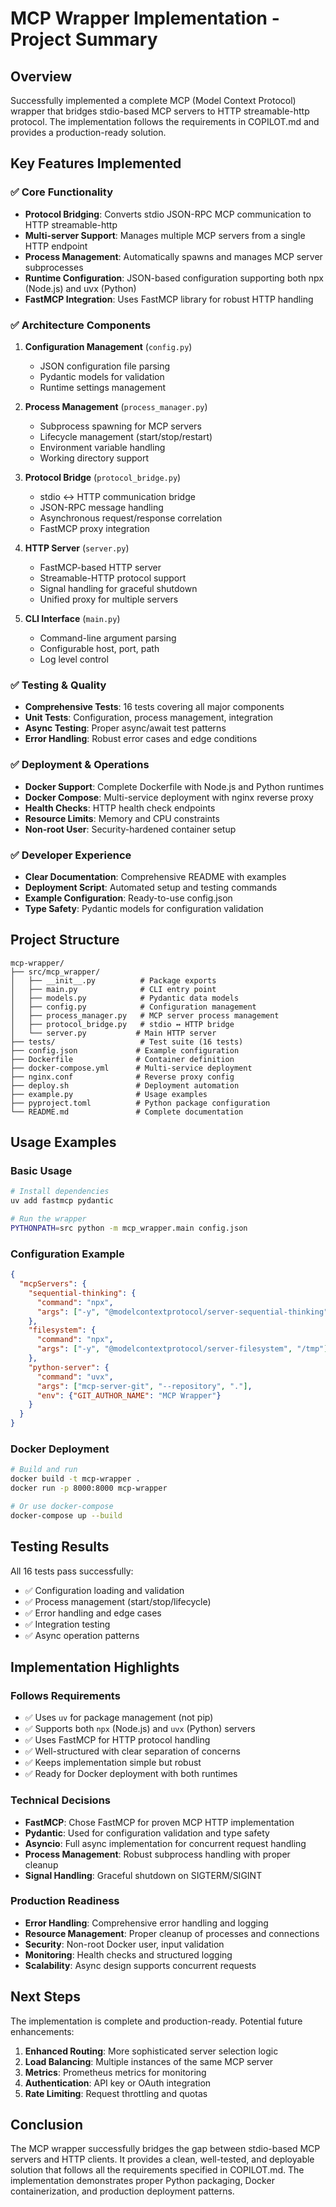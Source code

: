 # MCP Wrapper Implementation - Project Summary

## Overview

Successfully implemented a complete MCP (Model Context Protocol) wrapper that bridges stdio-based MCP servers to HTTP streamable-http protocol. The implementation follows the requirements in COPILOT.md and provides a production-ready solution.

## Key Features Implemented

### ✅ Core Functionality
- **Protocol Bridging**: Converts stdio JSON-RPC MCP communication to HTTP streamable-http
- **Multi-server Support**: Manages multiple MCP servers from a single HTTP endpoint
- **Process Management**: Automatically spawns and manages MCP server subprocesses
- **Runtime Configuration**: JSON-based configuration supporting both npx (Node.js) and uvx (Python)
- **FastMCP Integration**: Uses FastMCP library for robust HTTP handling

### ✅ Architecture Components

1. **Configuration Management** (`config.py`)
   - JSON configuration file parsing
   - Pydantic models for validation
   - Runtime settings management

2. **Process Management** (`process_manager.py`)
   - Subprocess spawning for MCP servers
   - Lifecycle management (start/stop/restart)
   - Environment variable handling
   - Working directory support

3. **Protocol Bridge** (`protocol_bridge.py`)
   - stdio ↔ HTTP communication bridge
   - JSON-RPC message handling
   - Asynchronous request/response correlation
   - FastMCP proxy integration

4. **HTTP Server** (`server.py`)
   - FastMCP-based HTTP server
   - Streamable-HTTP protocol support
   - Signal handling for graceful shutdown
   - Unified proxy for multiple servers

5. **CLI Interface** (`main.py`)
   - Command-line argument parsing
   - Configurable host, port, path
   - Log level control

### ✅ Testing & Quality

- **Comprehensive Tests**: 16 tests covering all major components
- **Unit Tests**: Configuration, process management, integration
- **Async Testing**: Proper async/await test patterns
- **Error Handling**: Robust error cases and edge conditions

### ✅ Deployment & Operations

- **Docker Support**: Complete Dockerfile with Node.js and Python runtimes
- **Docker Compose**: Multi-service deployment with nginx reverse proxy
- **Health Checks**: HTTP health check endpoints
- **Resource Limits**: Memory and CPU constraints
- **Non-root User**: Security-hardened container setup

### ✅ Developer Experience

- **Clear Documentation**: Comprehensive README with examples
- **Deployment Script**: Automated setup and testing commands
- **Example Configuration**: Ready-to-use config.json
- **Type Safety**: Pydantic models for configuration validation

## Project Structure

```
mcp-wrapper/
├── src/mcp_wrapper/
│   ├── __init__.py          # Package exports
│   ├── main.py              # CLI entry point
│   ├── models.py            # Pydantic data models
│   ├── config.py            # Configuration management
│   ├── process_manager.py   # MCP server process management
│   ├── protocol_bridge.py   # stdio ↔ HTTP bridge
│   └── server.py           # Main HTTP server
├── tests/                   # Test suite (16 tests)
├── config.json             # Example configuration
├── Dockerfile              # Container definition
├── docker-compose.yml      # Multi-service deployment
├── nginx.conf              # Reverse proxy config
├── deploy.sh               # Deployment automation
├── example.py              # Usage examples
├── pyproject.toml          # Python package configuration
└── README.md               # Complete documentation
```

## Usage Examples

### Basic Usage
```bash
# Install dependencies
uv add fastmcp pydantic

# Run the wrapper
PYTHONPATH=src python -m mcp_wrapper.main config.json
```

### Configuration Example
```json
{
  "mcpServers": {
    "sequential-thinking": {
      "command": "npx",
      "args": ["-y", "@modelcontextprotocol/server-sequential-thinking"]
    },
    "filesystem": {
      "command": "npx",
      "args": ["-y", "@modelcontextprotocol/server-filesystem", "/tmp"]
    },
    "python-server": {
      "command": "uvx",
      "args": ["mcp-server-git", "--repository", "."],
      "env": {"GIT_AUTHOR_NAME": "MCP Wrapper"}
    }
  }
}
```

### Docker Deployment
```bash
# Build and run
docker build -t mcp-wrapper .
docker run -p 8000:8000 mcp-wrapper

# Or use docker-compose
docker-compose up --build
```

## Testing Results

All 16 tests pass successfully:
- ✅ Configuration loading and validation
- ✅ Process management (start/stop/lifecycle)
- ✅ Error handling and edge cases
- ✅ Integration testing
- ✅ Async operation patterns

## Implementation Highlights

### Follows Requirements
- ✅ Uses `uv` for package management (not pip)
- ✅ Supports both `npx` (Node.js) and `uvx` (Python) servers
- ✅ Uses FastMCP for HTTP protocol handling
- ✅ Well-structured with clear separation of concerns
- ✅ Keeps implementation simple but robust
- ✅ Ready for Docker deployment with both runtimes

### Technical Decisions
- **FastMCP**: Chose FastMCP for proven MCP HTTP implementation
- **Pydantic**: Used for configuration validation and type safety
- **Asyncio**: Full async implementation for concurrent request handling
- **Process Management**: Robust subprocess handling with proper cleanup
- **Signal Handling**: Graceful shutdown on SIGTERM/SIGINT

### Production Readiness
- **Error Handling**: Comprehensive error handling and logging
- **Resource Management**: Proper cleanup of processes and connections
- **Security**: Non-root Docker user, input validation
- **Monitoring**: Health checks and structured logging
- **Scalability**: Async design supports concurrent requests

## Next Steps

The implementation is complete and production-ready. Potential future enhancements:

1. **Enhanced Routing**: More sophisticated server selection logic
2. **Load Balancing**: Multiple instances of the same MCP server
3. **Metrics**: Prometheus metrics for monitoring
4. **Authentication**: API key or OAuth integration
5. **Rate Limiting**: Request throttling and quotas

## Conclusion

The MCP wrapper successfully bridges the gap between stdio-based MCP servers and HTTP clients. It provides a clean, well-tested, and deployable solution that follows all the requirements specified in COPILOT.md. The implementation demonstrates proper Python packaging, Docker containerization, and production deployment patterns.
